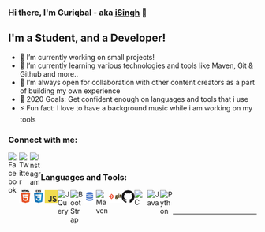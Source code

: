 ### Hi there, I'm Guriqbal - aka [iSingh][instagram] 👋

## I'm a Student, and a Developer!

- 🔭 I’m currently working on small projects!
- 🌱 I’m currently learning various technologies and tools like Maven, Git & Github and more..
- 👯 I’m always open for collaboration with other content creators as a part of building my own experience
- 🥅 2020 Goals: Get confident enough on languages and tools that i use
- ⚡ Fun fact: I love to have a background music while i am working on my tools

### Connect with me:

[<img align="left" alt="Facebook" width="22px" src="https://cdn.jsdelivr.net/npm/simple-icons@3.7.0/icons/facebook.svg" />][facebook]
[<img align="left" alt="Twitter" width="22px" src="https://cdn.jsdelivr.net/npm/simple-icons@v3/icons/twitter.svg" />][twitter]
[<img align="left" alt="Instagram" width="22px" src="https://cdn.jsdelivr.net/npm/simple-icons@v3/icons/instagram.svg" />][instagram]

<br />

### Languages and Tools:

<img align="left" alt="HTML5" width="26px" src="https://raw.githubusercontent.com/github/explore/80688e429a7d4ef2fca1e82350fe8e3517d3494d/topics/html/html.png" />
<img align="left" alt="CSS3" width="26px" src="https://raw.githubusercontent.com/github/explore/80688e429a7d4ef2fca1e82350fe8e3517d3494d/topics/css/css.png" />
<img align="left" alt="JavaScript" width="26px" src="https://raw.githubusercontent.com/github/explore/80688e429a7d4ef2fca1e82350fe8e3517d3494d/topics/javascript/javascript.png" />
<img align="left" alt="JQuery" width="26px" src="https://cdn.iconscout.com/icon/free/png-512/jquery-10-1175155.png" />
<img align="left" alt="BootStrap" width="26px" src="https://obscureproblemsandgotchas.com/wp-content/uploads/2018/06/bootstrap-stack-e1530246058846.png" />
<img align="left" alt="SQL" width="26px" src="https://raw.githubusercontent.com/github/explore/80688e429a7d4ef2fca1e82350fe8e3517d3494d/topics/sql/sql.png" />
<img align="left" alt="Maven" width="26px" src="https://larocqueinc.com/wp-content/uploads/2020/02/Maven-logo-300x300.png" />
<img align="left" alt="Git" width="26px" src="https://raw.githubusercontent.com/github/explore/80688e429a7d4ef2fca1e82350fe8e3517d3494d/topics/git/git.png" />
<img align="left" alt="GitHub" width="26px" src="https://raw.githubusercontent.com/github/explore/78df643247d429f6cc873026c0622819ad797942/topics/github/github.png" />
<img align="left" alt="C" width="26px" src="https://cdn.jsdelivr.net/npm/programming-languages-logos@0.0.3/src/c/c_512x512.png" />
<img align="left" alt="Java" width="26px" src="https://cdn.jsdelivr.net/npm/programming-languages-logos@0.0.3/src/java/java_512x512.png" />
<img align="left" alt="Python" width="26px" src="https://raw.githubusercontent.com/rhoit/mode-icons/dump/icons/python.png" />

<br />
<br />

---
[facebook]: https://www.facebook.com/iSingh16
[twitter]: https://twitter.com/iGuriqbalSingh
[instagram]: https://www.instagram.com/_isingh_/
